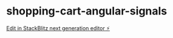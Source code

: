 # shopping-cart-angular-signals

[Edit in StackBlitz next generation editor ⚡️](https://stackblitz.com/~/github.com/pankajraut21/shopping-cart-angular-signals)